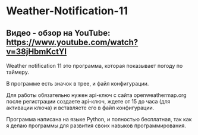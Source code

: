 # Weather-Notification-11
## Видео - обзор на YouTube: https://www.youtube.com/watch?v=38jHbmKctYI
Weather notification 11 это программа, которая показывает погоду по таймеру.

В программе есть значок в трее, и файл конфигурации.

Для работы обязательно нужен api-ключ с сайта openweathermap.org после регистрации создаете api-ключ, ждете от 15 до часа (для активации ключа) и вставляете его в файл конфигурации.


Программа написана на языке Python, и полностью бесплатная, так как я делаю программы для развития своих навыков программирования.
